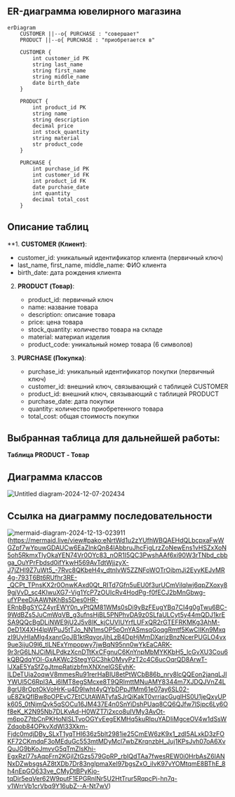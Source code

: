 ## ER-диаграмма ювелирного магазина

```mermaid
erDiagram
    CUSTOMER ||--o{ PURCHASE : "совершает"
    PRODUCT ||--o{ PURCHASE : "приобретается в"

    CUSTOMER {
        int customer_id PK
        string last_name
        string first_name
        string middle_name
        date birth_date
    }

    PRODUCT {
        int product_id PK
        string name
        string description
        decimal price
        int stock_quantity
        string material
        str product_code
    }

    PURCHASE {
        int purchase_id PK
        int customer_id FK
        int product_id FK
        date purchase_date
        int quantity
        decimal total_cost
    }
```

## Описание таблиц

**1. **CUSTOMER (Клиент)**:
   - customer_id: уникальный идентификатор клиента (первичный ключ)
   - last_name, first_name, middle_name: ФИО клиента
   - birth_date: дата рождения клиента

2. **PRODUCT (Товар)**:
   - product_id: первичный ключ
   - name: название товара
   - description: описание товара
   - price: цена товара
   - stock_quantity: количество товара на складе
   - material: материал изделия
   - product_code: уникальный номер товара (6 символов)

3. **PURCHASE (Покупка)**:
   - purchase_id: уникальный идентификатор покупки (первичный ключ)
   - customer_id: внешний ключ, связывающий с таблицей CUSTOMER
   - product_id: внешний ключ, связывающий с таблицей PRODUCT
   - purchase_date: дата покупки
   - quantity: количество приобретенного товара
   - total_cost: общая стоимость покупки

## Выбранная таблица для дальнейшей работы:
**Таблица PRODUCT - Товар**

## Диаграмма классов
![Untitled diagram-2024-12-07-202434](https://github.com/user-attachments/assets/f77930f5-d067-465f-867f-a4631903ea40)

## Ссылка на диаграмму последовательности
![mermaid-diagram-2024-12-13-023911](https://github.com/user-attachments/assets/26b7c42c-18e6-4860-b717-4fc878e8d4ed)
(https://mermaid.live/view#pako:eNrtWd1u2zYUfhWBQAEHdQLbcpxaFwWGZpf7wYpuwGDAUCw6EaZInkQn84IAbbruJhcFigLrzZoNewEns1vHSZxXoN5oh5RkmxTlyOkaYEN74Vr0OYc83_nOR1I5QC3PwshAAf6xi90W3rTNbd_cbbga_OuYPrFbdsd0ifYkwH569AvTdtWjjzyX-J7jZHl9Z7uWt5_-7Rvc8QKbeH4v_dtnlvW5ZZNFoWOTrOibmJi2EyyKEJvMR4g-793T6Bt6RUfhr3RE-_QCPt_TPnsKX2r0OnwKAxd0Qt_RITd7Gfn5uEU0f3urUCmVilqlwj6qpZXoxy89gjVvD_sc4KIwuXG7-Vig1YcP7zOUIcRv4HodPg-f0fECJ2bMnGbwg-ufYPeeDiAAWNKhBs5Des0HR-ERnbBgSYCZ4yrEWY0n_yPtQM81WMs0sDi9yBzFEugYBq7CI4g0gTwu6BC-9WdBZs5JuCmWqVB_g3ufnsHjBL5PNPhvDA9z0SLfaULCyt5y44mQDJ1krESA9QQcBgDLiNWE9jU2J5v8lK_kjCUVlUYrfLUFxQR2rGTEFRKMKg3AhM-0eD1X4XH4IpWPuJ5tTJo_NN1msOP5pOnYASmsqGoqgRmtf5KwClIKn9MxqzI9UyHIaMlg4xanrGoJB1ktRqyorJjhLzB4DpHjMmDXarizBnzNcerPUGLO4vx9ue3ijuO9l6_tlLNExYmpopwy7jwBqN95nn0wYkEaCARK-9r3rG6LNJCiMjLPdkzXcnDTtKxCFgnuC6KnYnpMbMYKKbH5_lcGvXU3Cou6kQBQdqYOl-GxAKWc2StegYGC3hkOMvyPzT2c4C6ucOqrQD8ArwT-lJXaE5YaSfZgJtmpRatizbfmXNXnelGSEyhK-ILDeTUja2oqwV8mmesRu91rerHaBIU8etPtWCbB86b_nry8lcQQEon2janqLJIYWUl5C6Rpl3A_i6lMT8egSMcxe8T9QRImttMNuAMY8344m7XJDQJVnZ4L8grU8rOptOkVoHrK-u4D9Iwht4yQYbDPpJfMm61e07ay6SL02-uE8ZkQfIBw8pOPEvC7EtCUtAWATyfaSJrQiKakT0vrriacGuglHS0U1jeQxyUPk605_0tNjmQvk5qSOCu16JM437E4n0SnYiDshPUaq8CQ6QJfw7lSjpc6Ly6Of8eK_K2N95Nb7DLKvAd-H0WZT7i2xco8uIVMy3AvOt-m6poZ7tbCnPKHoNISLTvoOGYvEegEKMHq5kuRIpuYADIiMgceOV4w1dSsWZdqob84OPkvXdWl33Xkm-Fjdc0mdjDBy_SLxT1yqTHI636z5blt2981ie25CmEW6zK9x1_zdI5ALxkD3zFOKF72CKmdqF3oMEduGc553mtMDyMcl7wbZKrqnzbH_Juj1KPsJvh07oA6XvQuJG9bKoJmvvG5qTmZlsKhi-EgxRzl77sAqpFrn2KGjIZtGzs579GpRP_rbIQdTAa7fwesREW0i0HrbAsZ6IANNxDZwbsgsAZ8tXDb7Dr83ngIpmaXeI97bgsZxO_iIvK97vYOMtqmE8BThE_8h4nEpGO633ve_CMyDtBPyKjo-tqDir5eqVer62W9putF1EPGRnlNr5U2HtTrur5RqpcPi-hn7q-v1WrrVb1crVbq9Y16ubZ--A-Nt7wV)







